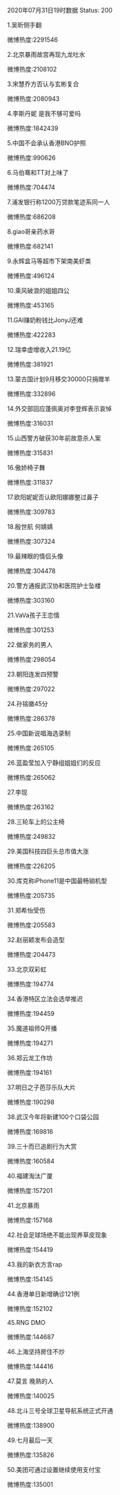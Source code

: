 2020年07月31日19时数据
Status: 200

1.吴昕侧手翻

微博热度:2291546

2.北京暴雨故宫再现九龙吐水

微博热度:2108102

3.宋慧乔方否认与玄彬复合

微博热度:2080943

4.李斯丹妮 是我不够可爱吗

微博热度:1842439

5.中国不会承认香港BNO护照

微博热度:990626

6.马伯骞和TT对上味了

微博热度:704474

7.浦发银行称1200万贷款笔迹系同一人

微博热度:686208

8.giao哥亲药水哥

微博热度:682141

9.永辉盒马等超市下架南美虾类

微博热度:496124

10.乘风破浪的姐姐四公

微博热度:453165

11.GAI赚奶粉钱比JonyJ还难

微博热度:422283

12.瑞幸虚增收入21.19亿

微博热度:381921

13.蒙古国计划9月移交30000只捐赠羊

微博热度:332896

14.外交部回应蓬佩奥对李登辉表示哀悼

微博热度:316031

15.山西警方破获30年前故意杀人案

微博热度:315831

16.傲娇椅子舞

微博热度:311837

17.欧阳妮妮否认欧阳娜娜整过鼻子

微博热度:309783

18.殷世航 何婧婧

微博热度:307324

19.最辣眼的情侣头像

微博热度:304478

20.警方通报武汉协和医院护士坠楼

微博热度:303160

21.VaVa孩子王恋情

微博热度:301253

22.做家务的男人

微博热度:298054

23.朝阳连发四预警

微博热度:297022

24.孙铭徽45分

微博热度:286378

25.中国新说唱海选录制

微博热度:265105

26.蓝盈莹加入宁静组姐姐们的反应

微博热度:265062

27.李现

微博热度:263162

28.三轮车上的公主椅

微博热度:249832

29.美国科技四巨头总市值大涨

微博热度:226205

30.库克称iPhone11是中国最畅销机型

微博热度:205735

31.郑希怡受伤

微博热度:205583

32.赵丽颖发布会造型

微博热度:204473

33.北京双彩虹

微博热度:194774

34.香港特区立法会选举推迟

微博热度:194459

35.魔道祖师Q开播

微博热度:194271

36.郑云龙工作坊

微博热度:194161

37.明日之子芭莎乐队大片

微博热度:190298

38.武汉今年将新建100个口袋公园

微博热度:169816

39.三十而已追剧行为大赏

微博热度:160584

40.福建淘汰广厦

微博热度:157201

41.北京暴雨

微博热度:157168

42.社会足球场绝不能出现养草皮现象

微博热度:154419

43.我的新衣方言rap

微博热度:154145

44.香港单日新增确诊121例

微博热度:152102

45.RNG DMO

微博热度:144687

46.上海坚持房住不炒

微博热度:144416

47.莫言 晚熟的人

微博热度:140025

48.北斗三号全球卫星导航系统正式开通

微博热度:138900

49.七月最后一天

微博热度:135826

50.美团可通过设置继续使用支付宝

微博热度:135001

